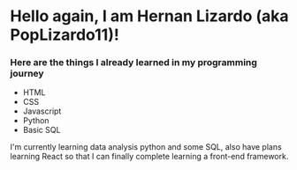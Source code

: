 # Hello again, I am Hernan Lizardo (aka PopLizardo11)!

<!--
**PopLizardo11/PopLizardo11** is a ✨ _special_ ✨ repository because its `README.md` (this file) appears on your GitHub profile.

Here are some ideas to get you started:

- 🔭 I’m currently working on ...
- 🌱 I’m currently learning ...
- 👯 I’m looking to collaborate on ...
- 🤔 I’m looking for help with ...
- 💬 Ask me about ...
- 📫 How to reach me: ...
- 😄 Pronouns: ...
- ⚡ Fun fact: ...
-->

### Here are the things I already learned in my programming journey
- HTML
- CSS
- Javascript
- Python
- Basic SQL

I'm currently learning data analysis python and some SQL, also have plans learning React so that I can finally complete learning a front-end framework. 

